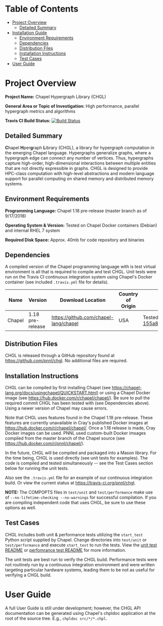 Table of Contents
=================

*   [Project Overview](#project-overview)
    *   [Detailed Summary](#detailed-summary)
*   [Installation Guide](#installation-guide)
    *   [Environment Requirements](#environment-requirements)
    *   [Dependencies](#dependencies)
    *   [Distribution Files](#distrubution-files)
    *   [Installation Instructions](#installation-instructions)
    *   [Test Cases](#test-cases)
*   [User Guide](#user-guide)

Project Overview
================

**Project Name:** Chapel Hypergraph Library (CHGL)

**General Area or Topic of Investigation:** High performance, parallel hypergraph metrics and algorithms

**Travis CI Build Status:** [![Build Status](https://travis-ci.org/pnnl/chgl.svg?branch=master)](https://travis-ci.org/pnnl/chgl)

Detailed Summary
----------------

**C**hapel **H**per**g**raph **L**ibrary (CHGL), a library
for hypergraph computation in the emerging Chapel language.  Hypergraphs
generalize graphs, where a hypergraph edge can connect any number of vertices.
Thus, hypergraphs capture high-order, high-dimensional interactions between
multiple entities that are not directly expressible in graphs.  CHGL is designed
to provide HPC-class computation with high-level abstractions and modern
language support for parallel computing on shared memory and distributed memory
systems.

Environment Requirements
------------------------

**Programming Language:** Chapel 1.18 pre-release (master branch as of 9/17/2018)

**Operating System & Version:** Tested on Chapel Docker containers (Debian) and internal RHEL 7 system

**Required Disk Space:** Approx. 40mb for code repository and binaries

Dependencies
------------

A compiled version of the Chapel programming language with is test virtual environment is all that is required to compile and test CHGL. Unit tests were run on the Travis CI continuous integration system using Chapel's Docker container (see included ``.travis.yml`` file for details).

| Name | Version | Download Location | Country of Origin | Special Instructions |
| ---- | ------- | ----------------- | ----------------- | -------------------- |
| Chapel | 1.18 pre-release | https://github.com/chapel-lang/chapel | USA | Tested with commit [155a8837560da1645b31784a7df301fca400f048](https://github.com/chapel-lang/chapel/commit/155a8837560da1645b31784a7df301fca400f048) |  

Distribution Files
------------------

CHGL is released through a GitHub repository found at https://github.com/pnnl/chgl. No additional files are required. 

Installation Instructions
-------------------------

CHGL can be compiled by first installing Chapel 
(see https://chapel-lang.org/docs/usingchapel/QUICKSTART.html) or using a Chapel 
Docker image (see https://hub.docker.com/r/chapel/chapel/). Be sure to pull the required
commit CHGL has been tested with (see Dependencies above). Using a newer version
of Chapel may cause errors.

Note that CHGL uses features found in the Chapel 1.18 pre-release. These features are 
currently unavailable in Cray's published Docker images at https://hub.docker.com/r/chapel/chapel/. 
Once a 1.18 release is made, Cray Docker images can be used. PNNL used custom-built 
Docker imsages compiled from the master branch of the Chapel source (see https://hub.docker.com/r/pnnl/chapel/).

In the future, CHGL will be compiled and packaged into a Mason library. For the 
time being, CHGL is used directly (see unit tests for examples). The code is 
compiled and tested simultaneously -- see the Test Cases section below for 
running the unit tests.

Also see the ``.travis.yml`` file for an example of our continuous 
integration build. Or view the current status at https://travis-ci.org/pnnl/chgl.

**NOTE:** The COMPOPTS files in ``test/unit`` and ``test/performance`` make use 
of ``--no-lifetime-checking --no-warnings`` for successful compilation. If you 
are compiling independent code that uses CHGL, be sure to use these options as 
well.

Test Cases
----------

CHGL includes both unit & performance tests utilizing the ``start_test`` Python 
script supplied by Chapel. Change directories into ``test/unit`` or 
``test/performance`` and execute ``start_test`` to run the tests. View the 
[unit test README](test/unit/README.md) or 
[perfomrance test README](test/performance/README.md) for more information.

The unit tests are best run to verify the CHGL build. Performance tests were not routinely
run by a continuous integration environment and were written targeting particular hardware
systems, leading them to be not as useful for verifying a CHGL build.

User Guide
==========

A full User Guide is still under development; however, the CHGL API documentation 
can be generated using Chapel's chpldoc application at the root of the source tree. 
E.g., ``chpldoc src/*/*.chpl``. 
